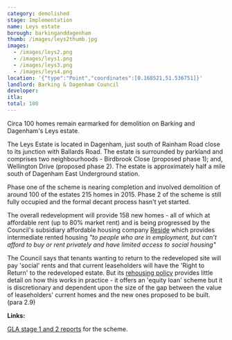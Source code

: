 ```yaml
---
category: demolished
stage: Implementation 
name: Leys estate 
borough: barkinganddagenham
thumb: /images/leys2thumb.jpg
images:
  - /images/leys2.png
  - /images/leys1.png
  - /images/leys3.png
  - /images/leys4.png
location: '{"type":"Point","coordinates":[0.168521,51.536751]}'
landlord: Barking & Dagenham Council
developer:
itla:
total: 100
---
```

Circa 100 homes remain earmarked for demolition on Barking and Dagenham's Leys estate.

The Leys Estate is located in Dagenham, just south of Rainham Road close to its junction with Ballards Road. The estate is surrounded by parkland and comprises two neighbourhoods - Birdbrook Close (proposed phase 1); and, Wellington Drive (proposed phase 2). The estate is approximately half a mile south of Dagenham East Underground station.

Phase one of the scheme is nearing completion and involved demolition of around 100 of the estates 215 homes in 2015. Phase 2 of the scheme is still fully occupied and the formal decant process hasn't yet started.

The overall redevelopment will provide 158 new homes - all of which at affordable rent (up to 80% market rent) and is being progressed by the Council's subsidiary affordable housing company [Reside](https://www.lbbd.gov.uk/affordable-rents-reside-housing) which provides intermediate rented housing _"to people who are in employment, but can’t afford to buy or rent privately and have limited access to social housing"_

The Council says that tenants wanting to return to the redeveloped site will pay 'social' rents and that current leaseholders will have the 'Right to Return' to the redeveloped estate. But its [rehousing policy](https://modgov.lbbd.gov.uk/Internet/documents/s131918/Estate%20Renewal%20Report.pdf) provides little detail on how this works in practice - it offers an 'equity loan' scheme but it is discretionary and dependent upon the size of the gap between the value of leaseholders' current homes and the new ones proposed to be built. (para 2.9) 

__Links:__

[GLA stage 1 and 2 reports](https://www.london.gov.uk/sites/default/files/public%3A//public%3A//PAWS/media_id_230987///the_leys_estate_report.pdf) for the scheme.
